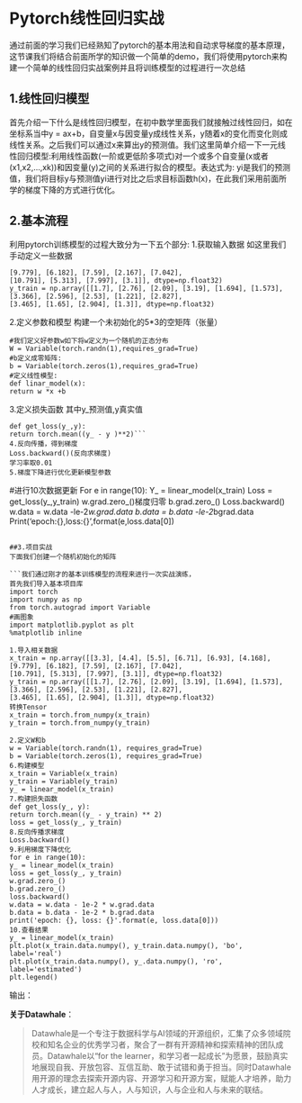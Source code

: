 # Pytorch线性回归实战

通过前面的学习我们已经熟知了pytorch的基本用法和自动求导梯度的基本原理，这节课我们将结合前面所学的知识做一个简单的demo，我们将使用pytorch来构建一个简单的线性回归实战案例并且将训练模型的过程进行一次总结

## 1.线性回归模型

首先介绍一下什么是线性回归模型，在初中数学里面我们就接触过线性回归，如在坐标系当中y = ax+b，自变量x与因变量y成线性关系，y随着x的变化而变化则成线性关系。之后我们可以通过x来算出y的预测值。我们这里简单介绍一下一元线性回归模型:利用线性函数(一阶或更低阶多项式)对一个或多个自变量(x或者(x1,x2,...,xk))和因变量(y)之间的关系进行拟合的模型。表达式为:
yi是我们的预测值，我们将目标y与预测值yi进行对比之后求目标函数h(x)，在此我们采用前面所学的梯度下降的方式进行优化。


## 2.基本流程
利用pytorch训练模型的过程大致分为一下五个部分:
1.获取输入数据
如这里我们手动定义一些数据
```x_train = np.array([[3.3], [4.4], [5.5], [6.71], [6.93], [4.168], 
[9.779], [6.182], [7.59], [2.167], [7.042], 
[10.791], [5.313], [7.997], [3.1]], dtype=np.float32) 
y_train = np.array([[1.7], [2.76], [2.09], [3.19], [1.694], [1.573], 
[3.366], [2.596], [2.53], [1.221], [2.827], 
[3.465], [1.65], [2.904], [1.3]], dtype=np.float32)
```
2.定义参数和模型
构建一个未初始化的5\*3的空矩阵（张量）

```
#我们定义好参数w如下将w定义为一个随机的正态分布
W = Variable(torch.randn(1),requires_grad=True)
#b定义成零矩阵:
b = Variable(torch.zeros(1),requires_grad=True)
#定义线性模型:
def linar_model(x):
return w *x +b
```
3.定义损失函数
其中y_预测值,y真实值
```
def get_loss(y_,y):
return torch.mean((y_ - y )**2)```
4.反向传播，得到梯度
Loss.backward()(反向求梯度)
学习率取0.01
5.梯度下降进行优化更新模型参数

```
#进行10次数据更新
For e in range(10):
Y_ = linear_model(x_train)
Loss = get_loss(y_,y_train)
w.grad.zero_()梯度归零
b.grad.zero_()
Loss.backward()
w.data = w.data -le-2*w.grad.data
b.data = b.data -le-2*bgrad.data
Print(‘epoch:{},loss:{}’,format(e,loss.data[0])
```

##3.项目实战
下面我们创建一个随机初始化的矩阵

```我们通过刚才的基本训练模型的流程来进行一次实战演练，
首先我们导入基本项目库
import torch 
import numpy as np 
from torch.autograd import Variable
#画图象
import matplotlib.pyplot as plt 
%matplotlib inline

1.导入相关数据
x_train = np.array([[3.3], [4.4], [5.5], [6.71], [6.93], [4.168], 
[9.779], [6.182], [7.59], [2.167], [7.042], 
[10.791], [5.313], [7.997], [3.1]], dtype=np.float32) 
y_train = np.array([[1.7], [2.76], [2.09], [3.19], [1.694], [1.573], 
[3.366], [2.596], [2.53], [1.221], [2.827], 
[3.465], [1.65], [2.904], [1.3]], dtype=np.float32)
转换Tensor
x_train = torch.from_numpy(x_train) 
y_train = torch.from_numpy(y_train)

2.定义W和b
w = Variable(torch.randn(1), requires_grad=True)
b = Variable(torch.zeros(1), requires_grad=True)
6.构建模型
x_train = Variable(x_train) 
y_train = Variable(y_train)
y_ = linear_model(x_train)
7.构建损失函数
def get_loss(y_, y): 
return torch.mean((y_ - y_train) ** 2)
loss = get_loss(y_, y_train)
8.反向传播求梯度
Loss.backward()
9.利用梯度下降优化
for e in range(10):
y_ = linear_model(x_train) 
loss = get_loss(y_, y_train) 
w.grad.zero_()
b.grad.zero_()
loss.backward() 
w.data = w.data - 1e-2 * w.grad.data
b.data = b.data - 1e-2 * b.grad.data
print('epoch: {}, loss: {}'.format(e, loss.data[0]))
10.查看结果
y_ = linear_model(x_train) 
plt.plot(x_train.data.numpy(), y_train.data.numpy(), 'bo', label='real') 
plt.plot(x_train.data.numpy(), y_.data.numpy(), 'ro', label='estimated') 
plt.legend()
```

输出：



**关于Datawhale**：

>Datawhale是一个专注于数据科学与AI领域的开源组织，汇集了众多领域院校和知名企业的优秀学习者，聚合了一群有开源精神和探索精神的团队成员。Datawhale以“for the learner，和学习者一起成长”为愿景，鼓励真实地展现自我、开放包容、互信互助、敢于试错和勇于担当。同时Datawhale 用开源的理念去探索开源内容、开源学习和开源方案，赋能人才培养，助力人才成长，建立起人与人，人与知识，人与企业和人与未来的联结。
